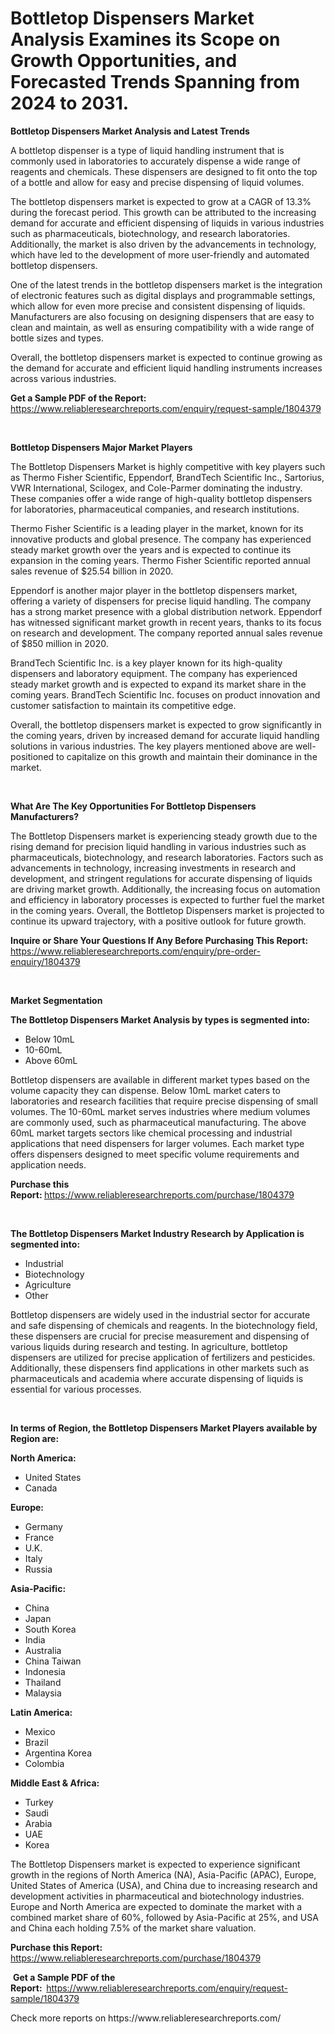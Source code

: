<p><h1>Bottletop Dispensers Market Analysis Examines its Scope on Growth Opportunities, and Forecasted Trends Spanning from 2024 to 2031.</h1></p><p><strong>Bottletop Dispensers Market Analysis and Latest Trends</strong></p>
<p><p>A bottletop dispenser is a type of liquid handling instrument that is commonly used in laboratories to accurately dispense a wide range of reagents and chemicals. These dispensers are designed to fit onto the top of a bottle and allow for easy and precise dispensing of liquid volumes.</p><p>The bottletop dispensers market is expected to grow at a CAGR of 13.3% during the forecast period. This growth can be attributed to the increasing demand for accurate and efficient dispensing of liquids in various industries such as pharmaceuticals, biotechnology, and research laboratories. Additionally, the market is also driven by the advancements in technology, which have led to the development of more user-friendly and automated bottletop dispensers.</p><p>One of the latest trends in the bottletop dispensers market is the integration of electronic features such as digital displays and programmable settings, which allow for even more precise and consistent dispensing of liquids. Manufacturers are also focusing on designing dispensers that are easy to clean and maintain, as well as ensuring compatibility with a wide range of bottle sizes and types.</p><p>Overall, the bottletop dispensers market is expected to continue growing as the demand for accurate and efficient liquid handling instruments increases across various industries.</p></p>
<p><strong>Get a Sample PDF of the Report:&nbsp;</strong> <a href="https://www.reliableresearchreports.com/enquiry/request-sample/1804379">https://www.reliableresearchreports.com/enquiry/request-sample/1804379</a></p>
<p>&nbsp;</p>
<p><strong>Bottletop Dispensers Major Market Players</strong></p>
<p><p>The Bottletop Dispensers Market is highly competitive with key players such as Thermo Fisher Scientific, Eppendorf, BrandTech Scientific Inc., Sartorius, VWR International, Scilogex, and Cole-Parmer dominating the industry. These companies offer a wide range of high-quality bottletop dispensers for laboratories, pharmaceutical companies, and research institutions.</p><p>Thermo Fisher Scientific is a leading player in the market, known for its innovative products and global presence. The company has experienced steady market growth over the years and is expected to continue its expansion in the coming years. Thermo Fisher Scientific reported annual sales revenue of $25.54 billion in 2020.</p><p>Eppendorf is another major player in the bottletop dispensers market, offering a variety of dispensers for precise liquid handling. The company has a strong market presence with a global distribution network. Eppendorf has witnessed significant market growth in recent years, thanks to its focus on research and development. The company reported annual sales revenue of $850 million in 2020.</p><p>BrandTech Scientific Inc. is a key player known for its high-quality dispensers and laboratory equipment. The company has experienced steady market growth and is expected to expand its market share in the coming years. BrandTech Scientific Inc. focuses on product innovation and customer satisfaction to maintain its competitive edge.</p><p>Overall, the bottletop dispensers market is expected to grow significantly in the coming years, driven by increased demand for accurate liquid handling solutions in various industries. The key players mentioned above are well-positioned to capitalize on this growth and maintain their dominance in the market.</p></p>
<p>&nbsp;</p>
<p><strong>What Are The Key Opportunities For Bottletop Dispensers Manufacturers?</strong></p>
<p><p>The Bottletop Dispensers market is experiencing steady growth due to the rising demand for precision liquid handling in various industries such as pharmaceuticals, biotechnology, and research laboratories. Factors such as advancements in technology, increasing investments in research and development, and stringent regulations for accurate dispensing of liquids are driving market growth. Additionally, the increasing focus on automation and efficiency in laboratory processes is expected to further fuel the market in the coming years. Overall, the Bottletop Dispensers market is projected to continue its upward trajectory, with a positive outlook for future growth.</p></p>
<p><strong>Inquire or Share Your Questions If Any Before Purchasing This Report:</strong> <a href="https://www.reliableresearchreports.com/enquiry/pre-order-enquiry/1804379">https://www.reliableresearchreports.com/enquiry/pre-order-enquiry/1804379</a></p>
<p>&nbsp;</p>
<p><strong>Market Segmentation</strong></p>
<p><strong>The Bottletop Dispensers Market Analysis by types is segmented into:</strong></p>
<p><ul><li>Below 10mL</li><li>10-60mL</li><li>Above 60mL</li></ul></p>
<p><p>Bottletop dispensers are available in different market types based on the volume capacity they can dispense. Below 10mL market caters to laboratories and research facilities that require precise dispensing of small volumes. The 10-60mL market serves industries where medium volumes are commonly used, such as pharmaceutical manufacturing. The above 60mL market targets sectors like chemical processing and industrial applications that need dispensers for larger volumes. Each market type offers dispensers designed to meet specific volume requirements and application needs.</p></p>
<p><strong>Purchase this Report:&nbsp;</strong><a href="https://www.reliableresearchreports.com/purchase/1804379">https://www.reliableresearchreports.com/purchase/1804379</a></p>
<p>&nbsp;</p>
<p><strong>The Bottletop Dispensers Market Industry Research by Application is segmented into:</strong></p>
<p><ul><li>Industrial</li><li>Biotechnology</li><li>Agriculture</li><li>Other</li></ul></p>
<p><p>Bottletop dispensers are widely used in the industrial sector for accurate and safe dispensing of chemicals and reagents. In the biotechnology field, these dispensers are crucial for precise measurement and dispensing of various liquids during research and testing. In agriculture, bottletop dispensers are utilized for precise application of fertilizers and pesticides. Additionally, these dispensers find applications in other markets such as pharmaceuticals and academia where accurate dispensing of liquids is essential for various processes.</p></p>
<p>&nbsp;</p>
<p><strong>In terms of Region, the Bottletop Dispensers Market Players available by Region are:</strong></p>
<p>
    <p> <strong> North America: </strong>
        <ul>
            <li>United States</li>
            <li>Canada</li>
        </ul>
        </p> 
    <p> <strong> Europe: </strong>
        <ul>
            <li>Germany</li>
            <li>France</li>
            <li>U.K.</li>
            <li>Italy</li>
            <li>Russia</li>
        </ul>
        </p> 
    <p> <strong> Asia-Pacific: </strong>
        <ul>
            <li>China</li>
            <li>Japan</li>
            <li>South Korea</li>
            <li>India</li>
            <li>Australia</li>
            <li>China Taiwan</li>
            <li>Indonesia</li>
            <li>Thailand</li>
            <li>Malaysia</li>
        </ul>
        </p> 
    <p> <strong> Latin America: </strong>
        <ul>
            <li>Mexico</li>
            <li>Brazil</li>
            <li>Argentina Korea</li>
            <li>Colombia</li>
        </ul>
        </p> 
    <p> <strong> Middle East & Africa: </strong>
        <ul>
            <li>Turkey</li>
            <li>Saudi</li>
            <li>Arabia</li>
            <li>UAE</li>
            <li>Korea</li>
        </ul>
    </p>
    </p>
<p><p>The Bottletop Dispensers market is expected to experience significant growth in the regions of North America (NA), Asia-Pacific (APAC), Europe, United States of America (USA), and China due to increasing research and development activities in pharmaceutical and biotechnology industries. Europe and North America are expected to dominate the market with a combined market share of 60%, followed by Asia-Pacific at 25%, and USA and China each holding 7.5% of the market share valuation.</p></p>
<p><strong>Purchase this Report: </strong><a href="https://www.reliableresearchreports.com/purchase/1804379">https://www.reliableresearchreports.com/purchase/1804379</a></p>
<p>&nbsp;<strong>Get a Sample PDF of the Report:&nbsp;&nbsp;</strong><a href="https://www.reliableresearchreports.com/enquiry/request-sample/1804379">https://www.reliableresearchreports.com/enquiry/request-sample/1804379</a></p>
<p><strong></strong></p>
<p>Check more reports on https://www.reliableresearchreports.com/</p>